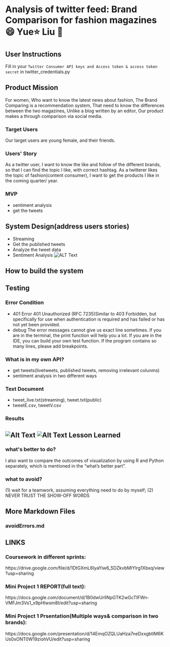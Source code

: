 Analysis of twitter feed: Brand Comparison for fashion magazines :smile: Yue:star: Liu :girl:
=========================

User Instructions
-------------------

Fill in your `Twitter Consumer API keys and Access token & access token secret` in twitter_credentials.py 

Product Mission
-----------------
For women, 
Who want to know the latest news about fashion,
The Brand Comparing is a recommendation system,
That need to know the differences between the two magazines,
Unlike a blog written by an editor,
Our product makes a through comparison via social media.  

### Target Users
Our target users are young female, and their friends.
### Users' Story
As a twitter user, I want to know the like and follow of the different brands, so that I can find the topic I like, with correct hashtag. As a twitterer likes the topic of fashion(content consumer), I want to get the products I like in the coming quarter/ year.
### MVP
* sentiment analysis
* get the tweets 

System Design(address users stories)
-------------------------------------
* Streaming
* Get the published tweets
* Analyze the tweet data
* Sentiment Analysis 
![ALT Text](https://github.com/yueyue4737/EC601MiniProject1_YueLiu/blob/master/data/system_design.png)

How to build the system
------------------------
Testing
-------
### Error Condition
* 401 Error
401 Unauthorized (RFC 7235)Similar to 403 Forbidden, but specifically for use when authentication is required and has failed or has not yet been provided. 
* debug
The error messages cannot give us exact line sometimes. If you are in the terminal, the print function will help you a lot. If you are in the IDE, you can build your own test function. If the program contains so many lines, please add breakpoints. 
### What is in my own API?
* get tweets(livetweets, published tweets, removing irrelevant colunms)
* sentiment analysis in two different ways
### Text Document
* tweet_live.txt(streaming), tweet.txt(public)
* tweetE.csv, tweetV.csv
### Results
![Alt Text](https://github.com/yueyue4737/EC601MiniProject1_YueLiu/blob/master/data/V_SENT1.png)
![Alt Text](https://github.com/yueyue4737/EC601MiniProject1_YueLiu/blob/master/data/e_sent1.png)
Lesson Learned
-----------------
### what's better to do?
I also want to compare the outcomes of visualization by using R and Python separately, which is mentioned in the “what’s better part”. 
### what to avoid?
<p>(1) wait for a teamwork, assuming everything need to do by myself;
(2) NEVER TRUST THE SHOW-OFF WORDS<p>
  
More Markdown Files
----------------------
### avoidErrors.md

LINKS
---------------------
### Coursework in different sprints: 
<p> https://drive.google.com/file/d/1DtGXmL6IyaYiw6_5DZkvbMIYlrg1Xbxq/view?usp=sharing <p>  

### Mini Project 1 REPORT(full text): 
<p> https://docs.google.com/document/d/1B0dwUrllNpGTK2wGcTIFWn-VMFJm3Vs1_x9pHlwsm8I/edit?usp=sharing <p> 

### Mini Project 1 Prsentation(Multiple ways& comparison in two brands): 
<p> https://docs.google.com/presentation/d/14EmqOZQLUaHza7neDxxgbtlM6KUs0xONT0W19ziohVU/edit?usp=sharing <p>
